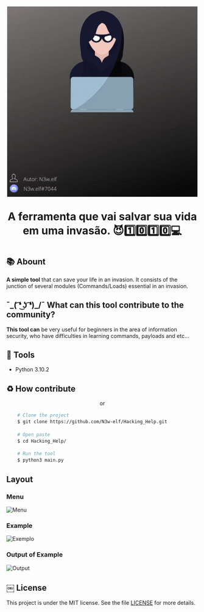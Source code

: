 <h1 align="center">
    <img src='./imagens/HACKER_HELPER.gif'/>
    <p>A ferramenta que vai salvar sua vida em uma invasão. 😈1️⃣0️⃣1️⃣0️⃣💻</p>
<h1>


## 📚 Abount

**A simple tool** that can save your life in an invasion. It consists of the junction of several modules (Commands/Loads) essential in an invasion.

##  ¯\_( ͡❛ ͜ʖ ͡❛)_/¯ What can this tool contribute to the community?

**This tool can** be very useful for beginners in the area of information security, who have difficulties in learning commands, payloads and etc...

## 🔨 Tools

- Python 3.10.2

## ♻️ How contribute

<p align="center">or</p>

```bash
    # Clone the project
    $ git clone https://github.com/N3w-elf/Hacking_Help.git

    # Open paste
    $ cd Hacking_Help/

    # Run the tool
    $ python3 main.py
```

## Layout

### Menu

![Menu](https://github.com/N3w-elf/Hacking_Help/blob/master/imagens/menu.png) 

### Example

![Exemplo](https://github.com/N3w-elf/Hacking_Help/blob/master/imagens/menu-shell-rev.png)


### Output of Example

![Output](https://github.com/N3w-elf/Hacking_Help/blob/master/imagens/saida_shell_rev.png)


## ￼ License

This project is under the MIT license. 
See the file [LICENSE](https://github.com/N3w-elf/Hacking_Help/blob/master/LICENSE) for more details.
